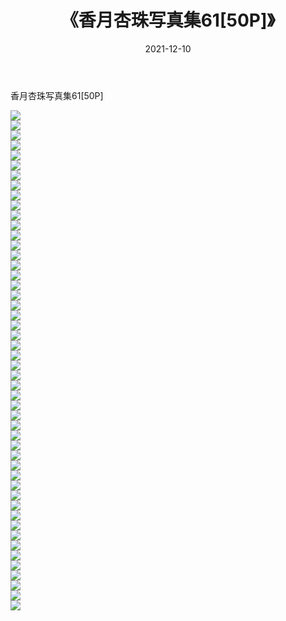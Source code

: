 ﻿---
layout: post
title:  《香月杏珠写真集61[50P]》
date:   2021-12-10
img: http://pic.660000.xyz/1:/性感/2021/香月杏珠写真集61[50P]/000.jpg
categories: [美女, 清纯, 唯美]
---

香月杏珠写真集61[50P]

  ![](http://pic.660000.xyz/1:/性感/2021/香月杏珠写真集61[50P]/001.jpg) <br> ![](http://pic.660000.xyz/1:/性感/2021/香月杏珠写真集61[50P]/002.jpg) <br> ![](http://pic.660000.xyz/1:/性感/2021/香月杏珠写真集61[50P]/003.jpg) <br> ![](http://pic.660000.xyz/1:/性感/2021/香月杏珠写真集61[50P]/004.jpg) <br> ![](http://pic.660000.xyz/1:/性感/2021/香月杏珠写真集61[50P]/005.jpg) <br> ![](http://pic.660000.xyz/1:/性感/2021/香月杏珠写真集61[50P]/006.jpg) <br> ![](http://pic.660000.xyz/1:/性感/2021/香月杏珠写真集61[50P]/007.jpg) <br> ![](http://pic.660000.xyz/1:/性感/2021/香月杏珠写真集61[50P]/008.jpg) <br> ![](http://pic.660000.xyz/1:/性感/2021/香月杏珠写真集61[50P]/009.jpg) <br> ![](http://pic.660000.xyz/1:/性感/2021/香月杏珠写真集61[50P]/010.jpg) <br> ![](http://pic.660000.xyz/1:/性感/2021/香月杏珠写真集61[50P]/011.jpg) <br> ![](http://pic.660000.xyz/1:/性感/2021/香月杏珠写真集61[50P]/012.jpg) <br> ![](http://pic.660000.xyz/1:/性感/2021/香月杏珠写真集61[50P]/013.jpg) <br> ![](http://pic.660000.xyz/1:/性感/2021/香月杏珠写真集61[50P]/014.jpg) <br> ![](http://pic.660000.xyz/1:/性感/2021/香月杏珠写真集61[50P]/015.jpg) <br> ![](http://pic.660000.xyz/1:/性感/2021/香月杏珠写真集61[50P]/016.jpg) <br> ![](http://pic.660000.xyz/1:/性感/2021/香月杏珠写真集61[50P]/017.jpg) <br> ![](http://pic.660000.xyz/1:/性感/2021/香月杏珠写真集61[50P]/018.jpg) <br> ![](http://pic.660000.xyz/1:/性感/2021/香月杏珠写真集61[50P]/019.jpg) <br> ![](http://pic.660000.xyz/1:/性感/2021/香月杏珠写真集61[50P]/020.jpg) <br> ![](http://pic.660000.xyz/1:/性感/2021/香月杏珠写真集61[50P]/021.jpg) <br> ![](http://pic.660000.xyz/1:/性感/2021/香月杏珠写真集61[50P]/022.jpg) <br> ![](http://pic.660000.xyz/1:/性感/2021/香月杏珠写真集61[50P]/023.jpg) <br> ![](http://pic.660000.xyz/1:/性感/2021/香月杏珠写真集61[50P]/024.jpg) <br> ![](http://pic.660000.xyz/1:/性感/2021/香月杏珠写真集61[50P]/025.jpg) <br> ![](http://pic.660000.xyz/1:/性感/2021/香月杏珠写真集61[50P]/026.jpg) <br> ![](http://pic.660000.xyz/1:/性感/2021/香月杏珠写真集61[50P]/027.jpg) <br> ![](http://pic.660000.xyz/1:/性感/2021/香月杏珠写真集61[50P]/028.jpg) <br> ![](http://pic.660000.xyz/1:/性感/2021/香月杏珠写真集61[50P]/029.jpg) <br> ![](http://pic.660000.xyz/1:/性感/2021/香月杏珠写真集61[50P]/030.jpg) <br> ![](http://pic.660000.xyz/1:/性感/2021/香月杏珠写真集61[50P]/031.jpg) <br> ![](http://pic.660000.xyz/1:/性感/2021/香月杏珠写真集61[50P]/032.jpg) <br> ![](http://pic.660000.xyz/1:/性感/2021/香月杏珠写真集61[50P]/033.jpg) <br> ![](http://pic.660000.xyz/1:/性感/2021/香月杏珠写真集61[50P]/034.jpg) <br> ![](http://pic.660000.xyz/1:/性感/2021/香月杏珠写真集61[50P]/035.jpg) <br> ![](http://pic.660000.xyz/1:/性感/2021/香月杏珠写真集61[50P]/036.jpg) <br> ![](http://pic.660000.xyz/1:/性感/2021/香月杏珠写真集61[50P]/037.jpg) <br> ![](http://pic.660000.xyz/1:/性感/2021/香月杏珠写真集61[50P]/038.jpg) <br> ![](http://pic.660000.xyz/1:/性感/2021/香月杏珠写真集61[50P]/039.jpg) <br> ![](http://pic.660000.xyz/1:/性感/2021/香月杏珠写真集61[50P]/040.jpg) <br> ![](http://pic.660000.xyz/1:/性感/2021/香月杏珠写真集61[50P]/041.jpg) <br> ![](http://pic.660000.xyz/1:/性感/2021/香月杏珠写真集61[50P]/042.jpg) <br> ![](http://pic.660000.xyz/1:/性感/2021/香月杏珠写真集61[50P]/043.jpg) <br> ![](http://pic.660000.xyz/1:/性感/2021/香月杏珠写真集61[50P]/044.jpg) <br> ![](http://pic.660000.xyz/1:/性感/2021/香月杏珠写真集61[50P]/045.jpg) <br> ![](http://pic.660000.xyz/1:/性感/2021/香月杏珠写真集61[50P]/046.jpg) <br> ![](http://pic.660000.xyz/1:/性感/2021/香月杏珠写真集61[50P]/047.jpg) <br> ![](http://pic.660000.xyz/1:/性感/2021/香月杏珠写真集61[50P]/048.jpg) <br> ![](http://pic.660000.xyz/1:/性感/2021/香月杏珠写真集61[50P]/049.jpg) <br> ![](http://pic.660000.xyz/1:/性感/2021/香月杏珠写真集61[50P]/050.jpg) <br>